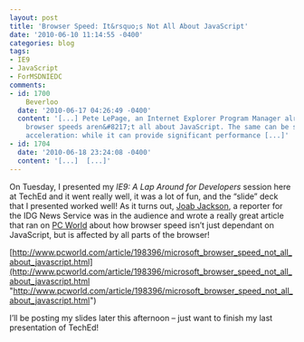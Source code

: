 ```yaml
---
layout: post
title: 'Browser Speed: It&rsquo;s Not All About JavaScript'
date: '2010-06-10 11:14:55 -0400'
categories: blog
tags:
- IE9
- JavaScript
- ForMSDNIEDC
comments:
- id: 1700
    Beverloo
  date: '2010-06-17 04:26:49 -0400'
  content: '[...] Pete LePage, an Internet Explorer Program Manager already noted:
    browser speeds aren&#8217;t all about JavaScript. The same can be said about hardware
    acceleration: while it can provide significant performance [...]'
- id: 1704
  date: '2010-06-18 23:24:08 -0400'
  content: '[...]  [...]'
---
```


On Tuesday, I presented my _IE9: A Lap Around for Developers_ session here at TechEd and it went really well, it was a lot of fun, and the “slide” deck that I presented worked well! As it turns out, [Joab Jackson](http://twitter.com/Joab_Jackson), a reporter for the IDG News Service was in the audience and wrote a really great article that ran on [PC World](http://www.pcworld.com) about how browser speed isn’t just dependant on JavaScript, but is affected by all parts of the browser!

[http://www.pcworld.com/article/198396/microsoft_browser_speed_not_all_about_javascript.html](http://www.pcworld.com/article/198396/microsoft_browser_speed_not_all_about_javascript.html "http://www.pcworld.com/article/198396/microsoft_browser_speed_not_all_about_javascript.html")

I’ll be posting my slides later this afternoon – just want to finish my last presentation of TechEd!
